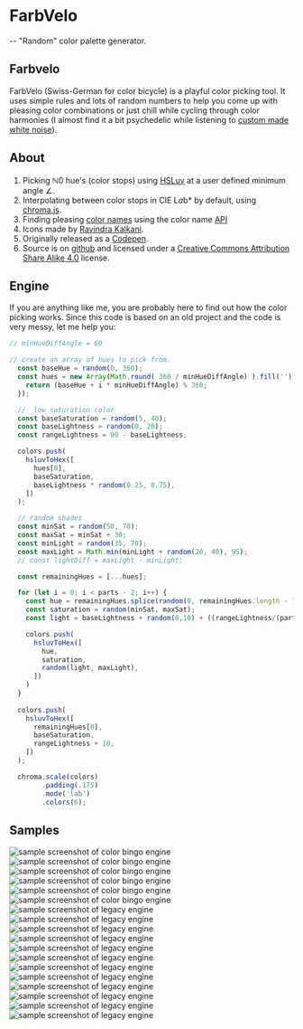 # FarbVelo
--
"Random" color palette generator.  
## Farbvelo

FarbVelo (Swiss-German for color bicycle) is a playful color picking tool. It uses simple rules and lots of random numbers to help you come up with pleasing color combinations or just chill while cycling through color harmonies (I almost find it a bit psychedelic while listening to [custom made white noise](https://mynoise.net/NoiseMachines/tropicalRainNoiseGenerator.php)).

## About

1. Picking ℕ0 hue's (color stops) using [HSLuv](https://www.hsluv.org/) <a>at a user defined minimum angle ∠.</a>
2. Interpolating between color stops in CIE L*a*b* by default, using [chroma.js](https://gka.github.io/chroma.js/).
3. Finding pleasing [color names](https://github.com/meodai/color-names) using the color name [API](https://github.com/meodai/color-names#api-)
4. Icons made by [Ravindra Kalkani](https://thenounproject.com/search/?q=reload&i=1973430).
5. Originally released as a [Codepen](https://codepen.io/meodai/pen/RerqjG).
6. Source is on [github](https://github.com/meodai/farbvelo) and licensed under a [Creative Commons Attribution Share Alike 4.0](https://github.com/meodai/farbvelo/blob/main/LICENSE.md) license.

## Engine

If you are anything like me, you are probably here to find out how the color picking works. Since this code is based on an old project and the code is very 
messy, let me help you:

```js
// minHueDiffAngle = 60

// create an array of hues to pick from.
  const baseHue = random(0, 360);
  const hues = new Array(Math.round( 360 / minHueDiffAngle) ).fill('').map((offset, i) => {
    return (baseHue + i * minHueDiffAngle) % 360;
  });

  //  low saturation color
  const baseSaturation = random(5, 40);
  const baseLightness = random(0, 20);
  const rangeLightness = 90 - baseLightness;

  colors.push(
    hsluvToHex([
      hues[0],
      baseSaturation,
      baseLightness * random(0.25, 0.75),
    ])
  );

  // random shades
  const minSat = random(50, 70);
  const maxSat = minSat + 30;
  const minLight = random(35, 70);
  const maxLight = Math.min(minLight + random(20, 40), 95);
  // const lightDiff = maxLight - minLight;

  const remainingHues = [...hues];

  for (let i = 0; i < parts - 2; i++) {
    const hue = remainingHues.splice(random(0, remainingHues.length - 1),1)[0];
    const saturation = random(minSat, maxSat);
    const light = baseLightness + random(0,10) + ((rangeLightness/(parts - 1)) * i);

    colors.push( 
      hsluvToHex([
        hue,
        saturation,
        random(light, maxLight),
      ])
    )
  }
  
  colors.push( 
    hsluvToHex([
      remainingHues[0],
      baseSaturation,
      rangeLightness + 10,
    ])
  );

  chroma.scale(colors)
        .padding(.175)
        .mode('lab')
        .colors(6);
```

## Samples

![sample screenshot of color bingo engine](public/samples/engine-color-bingo-01.png)
![sample screenshot of color bingo engine](public/samples/engine-color-bingo-02.png)
![sample screenshot of color bingo engine](public/samples/engine-color-bingo-03.png)
![sample screenshot of color bingo engine](public/samples/engine-color-bingo-04.png)
![sample screenshot of color bingo engine](public/samples/engine-color-bingo-05.png)
![sample screenshot of color bingo engine](public/samples/engine-color-bingo-06.png)
![sample screenshot of legacy engine](public/samples/engine-legacy-01.png)
![sample screenshot of legacy engine](public/samples/engine-legacy-02.png)
![sample screenshot of legacy engine](public/samples/engine-legacy-03.png)
![sample screenshot of legacy engine](public/samples/engine-legacy-04.png)
![sample screenshot of legacy engine](public/samples/engine-legacy-05.png)
![sample screenshot of legacy engine](public/samples/engine-legacy-06.png)
![sample screenshot of legacy engine](public/samples/engine-legacy-07.png)
![sample screenshot of legacy engine](public/samples/engine-legacy-08.png)
![sample screenshot of legacy engine](public/samples/engine-legacy-09.png)
![sample screenshot of legacy engine](public/samples/engine-legacy-10.png)
![sample screenshot of legacy engine](public/samples/engine-legacy-11.png)
![sample screenshot of legacy engine](public/samples/engine-legacy-12.png)
